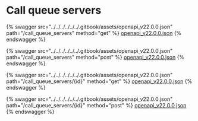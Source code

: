 # Call queue servers

{% swagger src="../../../../../../.gitbook/assets/openapi_v22.0.0.json" path="/call_queue_servers" method="get" %}
[openapi_v22.0.0.json](../../../../../../.gitbook/assets/openapi_v22.0.0.json)
{% endswagger %}

{% swagger src="../../../../../../.gitbook/assets/openapi_v22.0.0.json" path="/call_queue_servers" method="post" %}
[openapi_v22.0.0.json](../../../../../../.gitbook/assets/openapi_v22.0.0.json)
{% endswagger %}

{% swagger src="../../../../../../.gitbook/assets/openapi_v22.0.0.json" path="/call_queue_servers/{id}" method="get" %}
[openapi_v22.0.0.json](../../../../../../.gitbook/assets/openapi_v22.0.0.json)
{% endswagger %}

{% swagger src="../../../../../../.gitbook/assets/openapi_v22.0.0.json" path="/call_queue_servers/{id}" method="post" %}
[openapi_v22.0.0.json](../../../../../../.gitbook/assets/openapi_v22.0.0.json)
{% endswagger %}
